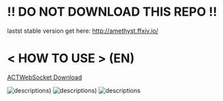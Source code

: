# !! DO NOT DOWNLOAD THIS REPO !!

lastst stable version get here: http://amethyst.ffxiv.io/

# < HOW TO USE > (EN)
[ACTWebSocket Download](https://github.com/ZCube/ACTWebSocket/releases)

![descriptions](https://github.com/laiglinne-ff/Project_TheStone/blob/master/Amethyst/set1.png))
![descriptions](https://github.com/laiglinne-ff/Project_TheStone/blob/master/Amethyst/set2.png))
![descriptions](https://github.com/laiglinne-ff/Project_TheStone/blob/master/Amethyst/set3.png)
